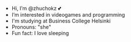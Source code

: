 -  Hi, I’m @zhuchokz 💕
-  I’m interested in videogames and programming
-  I'm studying at Business College Helsinki
-  Pronouns: "she"
-  Fun fact:  I love sleeping

